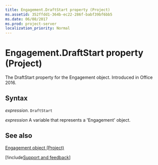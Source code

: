 ```yaml
---
title: Engagement.DraftStart property (Project)
ms.assetid: 352ffdd1-364b-ec22-286f-babf39bf6bb5
ms.date: 06/08/2017
ms.prod: project-server
localization_priority: Normal
---
```



# Engagement.DraftStart property (Project)

The DraftStart property for the Engagement object. Introduced in Office 2016.


## Syntax

_expression_. `DraftStart`

_expression_ A variable that represents a 'Engagement' object.


## See also


[Engagement object (Project)](Project.engagement.md)

[!include[Support and feedback](~/includes/feedback-boilerplate.md)]
